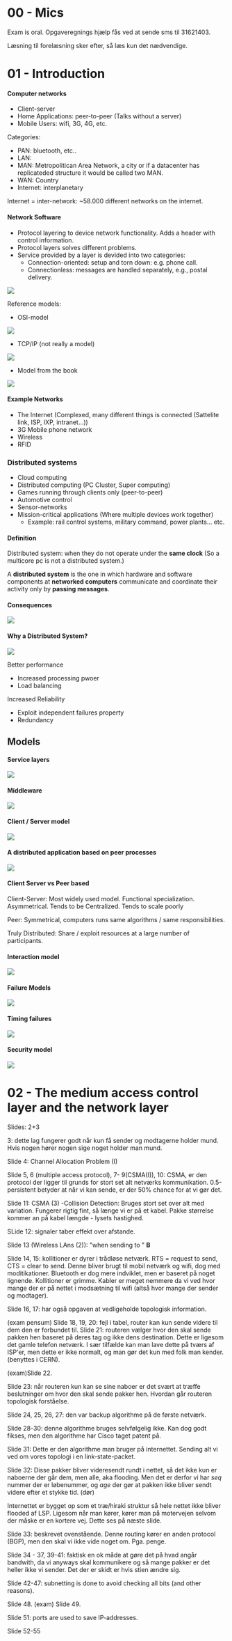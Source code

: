 # 00 - Mics

Exam is oral. Opgaveregnings hjælp fås ved at sende sms til 31621403.

Læsning til forelæsning sker efter, så læs kun det nædvendige.

# 01 - Introduction

#### Computer networks

- Client-server
- Home Applications: peer-to-peer (Talks without a server)
- Mobile Users: wifi, 3G, 4G, etc.

Categories:

- PAN: bluetooth, etc..
- LAN:
- MAN: Metropolitican Area Network, a city or if a datacenter has replicateded structure it would be called two MAN. 
- WAN: Country
- Internet: interplanetary

Internet = inter-network: ~58.000 different networks on the internet.

#### Network Software

- Protocol layering to device network functionality. Adds a header with control information.
- Protocol layers solves different problems.
- Service provided by a layer is devided into two categories:
  - Connection-oriented: setup and torn down: e.g. phone call.
  - Connectionless: messages are handled separately, e.g., postal delivery.

![](.\img\01.PNG)

Reference models:

- OSI-model

![](.\img\02.jpg)

- TCP/IP (not really a model)

![](.\img\03.GIF)

- Model from the book

![](.\img\04.jpg)

#### Example Networks

- The Internet (Complexed, many different things is connected (Sattelite link, ISP, IXP, intranet...))
- 3G Mobile phone network
- Wireless
- RFID

### Distributed systems

- Cloud computing
- Distributed computing (PC Cluster, Super computing)
- Games running through clients only (peer-to-peer)
- Automotive control 
- Sensor-networks
- Mission-critical applications (Where multiple devices work together)
  - Example: rail control systems, military command, power plants... etc.

#### Definition

Distributed system: when they do not operate under the **same clock** (So a multicore pc is not a distributed system.)

A **distributed system** is the one in which hardware and software components at **networked computers** communicate and coordinate their activity only by **passing messages**.

#### Consequences

![](.\img\2.png)

#### Why a Distributed System?

![](.\img\3.png)

Better performance

- Increased processing pwoer
- Load balancing

Increased Reliability

- Exploit independent failures property
- Redundancy

## Models

#### Service layers

![](.\img\4.png)

#### Middleware

![](.\img\5.png)

#### Client / Server model

![](.\img\6.png)

#### A distributed application based on peer processes

![](.\img\7.png)

#### Client Server vs Peer based

Client-Server: Most widely used model. Functional specialization. Asymmetrical. Tends to be Centralized. Tends to scale poorly

Peer: Symmetrical, computers runs same algorithms / same responsibilities.

Truly Distributed: Share / exploit resources at a large number of participants.

#### Interaction model

![](.\img\8.png)

#### Failure Models

![](.\img\9.png)

#### Timing failures

![](.\img\10.png)

#### Security model

![](.\img\11.png)

# 02 - The medium access control layer and the network layer

Slides: 2+3

3: dette lag fungerer godt når kun få sender og modtagerne holder mund. Hvis nogen hører nogen sige noget holder man mund.

Slide 4: Channel Allocation Problem (I)

Slide 5, 6 (multiple access protocol), 7- 9(CSMA(I)), 10: CSMA, er den protocol der ligger til grunds for stort set alt netværks kommunikation. 0.5-persistent betyder at når vi kan sende, er der 50% chance for at vi gør det.

Slide 11: CSMA (3) -Collision Detection: Bruges stort set over alt med variation. Fungerer rigtig fint, så længe vi er på et kabel. Pakke størrelse kommer an på kabel længde - lysets hastighed.

SLide 12: signaler taber effekt over afstande. 

Slide 13 (Wireless LAns (2)): "when sending to " **B**

Slide 14, 15: kollitioner er dyrer i trådløse netværk. RTS = request to send, CTS = clear to send. Denne bliver brugt til mobil netværk og wifi, dog med moditikationer. Bluetooth er dog mere indviklet, men er baseret på noget lignende. Kollitioner er grimme. Kabler er meget nemmere da vi ved hvor mange der er på nettet i modsætning til wifi (altså hvor mange der sender og modtager).

Slide 16, 17: har også opgaven at vedligeholde topologisk information.

(exam pensum) Slide 18,  19, 20: fejl i tabel, router kan kun sende videre til dem den er forbundet til. Slide 21: routeren vælger hvor den skal sende pakken hen baseret på deres tag og ikke dens destination. Dette er ligesom det gamle telefon netværk. I sær tilfælde kan man lave dette på tværs af ISP'er, men dette er ikke normalt, og man gør det kun med folk man kender. (benyttes i CERN).

(exam)Slide 22. 

Slide 23: når routeren kun kan se sine naboer er det svært at træffe beslutninger om hvor den skal sende pakker hen. Hvordan går routeren topologisk forståelse.

Slide 24, 25, 26, 27: den var backup algorithme på de første netværk.

Slide 28-30: denne algorithme bruges selvfølgelig ikke. Kan dog godt fikses, men den algorithme har Cisco taget patent på.

Slide 31: Dette er den algorithme man bruger på internettet. Sending alt vi ved om vores topologi i en link-state-packet.

Slide 32: Disse pakker bliver videresendt rundt i nettet, så det ikke kun er naboerne der går dem, men alle, aka flooding. Men det er derfor vi har *seq* nummer der er løbenummer, og *age* der gør at pakken ikke bliver sendt videre efter et stykke tid. (dør) 

Internettet er bygget op som et træ/hiraki struktur så hele nettet ikke bliver flooded af LSP. Ligesom når man kører, kører man på motervejen selvom der måske er en kortere vej. Dette ses på næste slide.

Slide 33: beskrevet ovenstående. Denne routing kører en anden protocol (BGP), men den skal vi ikke vide noget om. Pga. penge.

Slide 34 - 37, 39-41: faktisk en ok måde at gøre det på hvad angår bandwith, da vi anyways skal kommunikere og så mange pakker er det heller ikke vi sender. Det der er skidt er hvis stien ændre sig.

Slide 42-47: subnetting is done to avoid checking all bits (and other reasons).

Slide 48.
(exam) Slide 49.

Slide 51: ports are used to save IP-addresses.

Slide 52-55